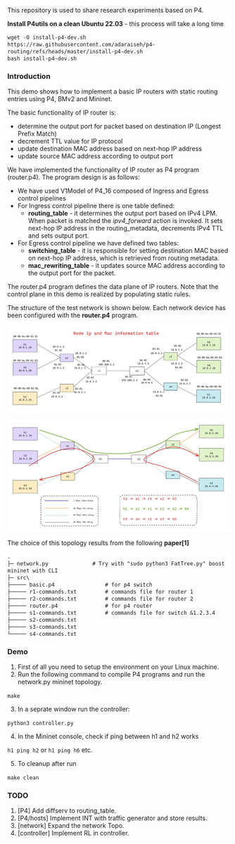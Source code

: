 This repository is used to share research experiments based on P4. 

**Install P4utils on a clean Ubuntu 22.03** - this process will take a long time
```
wget -O install-p4-dev.sh https://raw.githubusercontent.com/adaraiseh/p4-routing/refs/heads/master/install-p4-dev.sh
bash install-p4-dev.sh
```

### Introduction ###

This demo shows how to implement a basic IP routers with static routing entries using P4, BMv2 and Mininet. 

The basic functionality of IP router is:

- determine the output port for packet based on destination IP (Longest Prefix Match)
- decrement TTL value for IP protocol
- update destination MAC address based on next-hop IP address
- update source MAC address according to output port

We have implemented the functionality of IP router as P4 program (router.p4). The program design is as follows:

- We have used V1Model of P4_16 composed of Ingress and Egress control pipelines
- For Ingress control pipeline there is one table defined:
  - **routing_table** - it determines the output port based on IPv4 LPM. When packet is matched the *ipv4_forward* action is invoked. It sets next-hop IP address in the routing_metadata, decrements IPv4 TTL and sets output port.
- For Egress control pipeline we have defined two tables:
  - **switching_table** - it is responsible for setting destination MAC based on next-hop IP address, which is retrieved from routing metadata.
  - **mac_rewriting_table** - it updates source MAC address according to the output port for the packet.

The router.p4 program defines the data plane of IP routers. Note that the control plane in this demo is realized by populating static rules.

The structure of the test network is shown below. Each network device has been configured with the **router.p4** program. 

<p align="center">
  <img src="images/NodeIpAndMACInfo.png" />
</p>

<p align="center">
  <img src="images/Networks.png" />
</p>

The choice of this topology results from the following **paper[1]**

```
.
├─ network.py              # Try with "sudo python3 FatTree.py" boost mininet with CLI 
├─ src\
├───── basic.p4                # for p4 switch
├───── r1-commands.txt         # commands file for router 1
├───── r2-commands.txt         # commands file for router 2
├───── router.p4               # for p4 router
├───── s1-commands.txt         # commands file for switch &1.2.3.4
├───── s2-commands.txt
├───── s3-commands.txt
└───── s4-commands.txt
```

### Demo ###

1. First of all you need to setup the environment on your Linux machine.
2. Run the following command to compile P4 programs and run the network.py mininet topology.

`make`

3. In a seprate window run the controller:

`python3 controller.py`

4. In the Mininet console, check if ping between h1 and h2 works

`h1 ping h2`
or `h1 ping h6` etc.

5. To cleanup after run

`make clean`

### TODO ###

1. [P4] Add diffserv to routing_table.
2. [P4/hosts] Implement INT with traffic generator and store results.
3. [network] Expand the network Topo.
4. [controller] Implement RL in controller.